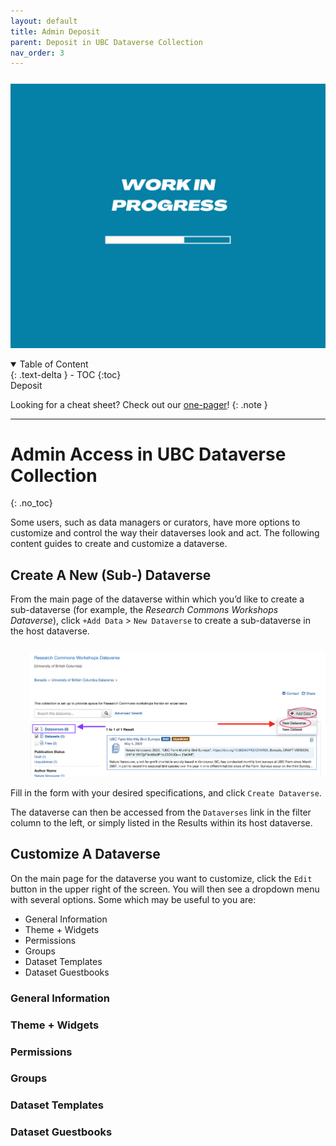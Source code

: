 ```yaml
---
layout: default
title: Admin Deposit
parent: Deposit in UBC Dataverse Collection
nav_order: 3
---
```



<p style="margin-top:25px">
<img src="figures/work-in-progress.png" width="600"/>
</p>

<details open markdown="block">
  <summary>
    Table of Content
  </summary>
  {: .text-delta }
 - TOC
{:toc}
</details>Deposit

Looking for a cheat sheet? Check out our <a href="https://osf.io/2f5wg" target="_blank">one-pager</a>!
{: .note }


---

# Admin Access in UBC Dataverse Collection
{: .no_toc}

Some users, such as data managers or curators, have more options to customize and control the way their dataverses look and act. The following content guides to create and customize a dataverse.

## Create A New (Sub-) Dataverse

From the main page of the dataverse within which you’d like to create a sub-dataverse (for example, the *Research Commons Workshops Dataverse*), click `+Add Data` > `New Dataverse` to create a sub-dataverse in the host dataverse.

<p style="margin-top:25px;margin-left:30px">
<img src="figures/borealis-create-dataverse.png" width="550"/> </p> 

 Fill in the form with your desired specifications, and click `Create Dataverse`. 
 
 The dataverse can then be accessed from the `Dataverses` link in the filter column to the left, or simply listed in the Results within its host dataverse.

## Customize A Dataverse
On the main page for the dataverse you want to customize, click the `Edit` button in the upper right of the screen. You will then see a dropdown menu with several options. Some which may be useful to you are:
- General Information
- Theme + Widgets
- Permissions
- Groups
- Dataset Templates
- Dataset Guestbooks

### General Information


### Theme + Widgets


### Permissions


### Groups


### Dataset Templates


### Dataset Guestbooks






